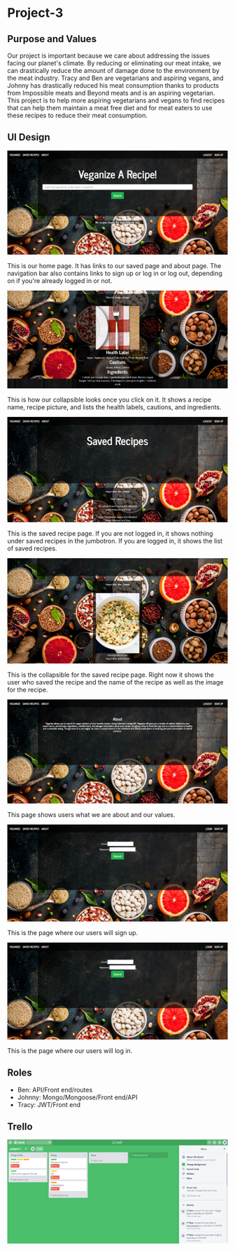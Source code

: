 # Project-3

## Purpose and Values
Our project is important because we care about addressing the issues facing our planet's climate. By reducing or eliminating our meat intake, we can drastically reduce the amount of damage done to the environment by the meat industry. Tracy and Ben are vegetarians and aspiring vegans, and Johnny has drastically reduced his meat consumption thanks to products from Impossible meats and Beyond meats and is an aspiring vegetarian. This project is to help more aspiring vegetarians and vegans to find recipes that can help them maintain a meat free diet and for meat eaters to use these recipes to reduce their meat consumption.

## UI Design
![Home page](client/src/images/homepage.png)

This is our home page. It has links to our saved page and about page. The navigation bar also contains links to sign up or log in or log out, depending on if you're already logged in or not.

![Home page collapsible](client/src/images/homepageCollapsible.png)

This is how our collapsible looks once you click on it. It shows a recipe name, recipe picture, and lists the health labels, cautions, and ingredients. 

![Saved recipe](client/src/images/savedRecipes.png)

This is the saved recipe page. If you are not logged in, it shows nothing under saved recipes in the jumbotron. If you are logged in, it shows the list of saved recipes. 

![Saved recipe collapsible](client/src/images/savedRecipesCollapsible.png)

This is the collapsible for the saved recipe page. Right now it shows the user who saved the recipe and the name of the recipe as well as the image for the recipe. 

![About](client/src/images/about.png)

This page shows users what we are about and our values. 

![Sign up](client/src/images/signUp.png)

This is the page where our users will sign up.

![Sign up](client/src/images/logIn.png)

This is the page where our users will log in.


## Roles
* Ben: API/Front end/routes
* Johnny: Mongo/Mongoose/Front end/API
* Tracy: JWT/Front end

## Trello

![Trello](client/src/images/screenshot-trello.com-2019.08.08-18_20_00.png)
